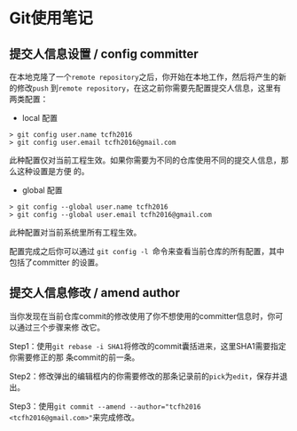 # Git使用笔记

## 提交人信息设置 / config committer

在本地克隆了一个`remote repository`之后，你开始在本地工作，然后将产生的新的修改`push`
到`remote repository`，在这之前你需要先配置提交人信息，这里有两类配置：

- local 配置

```
> git config user.name tcfh2016
> git config user.email tcfh2016@gmail.com
```

此种配置仅对当前工程生效。如果你需要为不同的仓库使用不同的提交人信息，那么这种设置是方便
的。

- global 配置

```
> git config --global user.name tcfh2016
> git config --global user.email tcfh2016@gmail.com
```

此种配置对当前系统里所有工程生效。

配置完成之后你可以通过 `git config -l `命令来查看当前仓库的所有配置，其中包括了committer
的设置。

## 提交人信息修改 / amend author

当你发现在当前仓库commit的修改使用了你不想使用的committer信息时，你可以通过三个步骤来修
改它。

Step1：使用`git rebase -i SHA1`将修改的commit囊括进来，这里SHA1需要指定你需要修正的那
条commit的前一条。

Step2：修改弹出的编辑框内的你需要修改的那条记录前的`pick`为`edit`，保存并退出。

Step3：使用`git commit --amend --author="tcfh2016 <tcfh2016@gmail.com>"`来完成修改。
